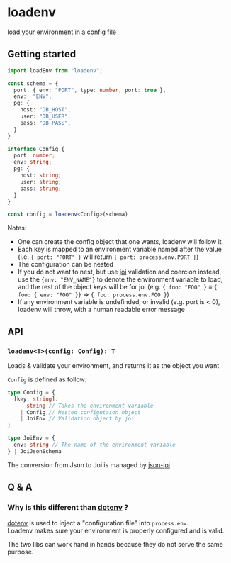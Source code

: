 # loadenv

load your environment in a config file

## Getting started

```ts
import loadEnv from "loadenv";

const schema = {
  port: { env: "PORT", type: number, port: true },
  env:  "ENV",
  pg: {
    host: "DB_HOST",
    user: "DB_USER",
    pass: "DB_PASS",
  }
}

interface Config {
  port: number;
  env: string;
  pg: {
    host: string;
    user: string;
    pass: string;
  }
}

const config = loadenv<Config>(schema)
```

Notes:
- One can create the config object that one wants, loadenv will follow it
- Each key is mapped to an environment variable named after the value
  (i.e. `{ port: "PORT" }` will return `{ port: process.env.PORT }`)
- The configuration can be nested
- If you do not want to nest, but use [joi](https://joi.dev) validation and
  coercion instead, use the `{env: "ENV_NAME"}` to denote the environment
  variable to load, and the rest of the object keys will be for joi
  (e.g. `{ foo: "FOO" }` &equiv; `{ foo: { env: "FOO" }}` &rArr; `{ foo: process.env.FOO }`)
- If any environment variable is undefinded, or invalid (e.g. port is < 0),
  loadenv will throw, with a human readable error message

## API

### `loadenv<T>(config: Config): T`

Loads & validate your environment, and returns it as the object you want

`Config` is defined as follow:

```ts
type Config = {
  [key: string]:
      string // Takes the environment variable
    | Config // Nested configutaion object
    | JoiEnv // Validation object by joi
}

type JoiEnv = {
  env: string // The name of the environment variable
} | JoiJsonSchema
```

The conversion from Json to Joi is managed by [json-joi](https://npmjs.com/json-joi)


## Q & A

### Why is this different than [dotenv](https://npmjs.com/dotenv) ?

[dotenv](https://npmjs.com/dotenv) is used to inject a "configuration file" into
`process.env`.  
Loadenv makes sure your environment is properly configured and is valid.

The two libs can work hand in hands because they do not serve the same purpose.
